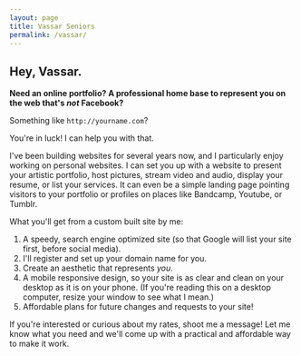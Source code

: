 ```yaml
---
layout: page
title: Vassar Seniors
permalink: /vassar/
---
```


## Hey, Vassar.

**Need an online portfolio? A professional home base to represent you on the web that's *not* Facebook?**

Something like `http://yourname.com`?

You're in luck! I can help you with that.

I've been building websites for several years now, and I particularly enjoy working on personal websites. I can set you up with a website to present your artistic portfolio, host pictures, stream video and audio, display your resume, or list your services. It can even be a simple landing page pointing visitors to your portfolio or profiles on places like Bandcamp, Youtube, or Tumblr.

What you'll get from a custom built site by me:

1. A speedy, search engine optimized site (so that Google will list your site first, before social media).
2. I'll register and set up your domain name for you.
3. Create an aesthetic that represents *you*.
4. A mobile responsive design, so your site is as clear and clean on your desktop as it is on your phone. (If you're reading this on a desktop computer, resize your window to see what I mean.)
5. Affordable plans for future changes and requests to your site!

If you're interested or curious about my rates, shoot me a message! Let me know what you need and we'll come up with a practical and affordable way to make it work. 